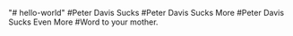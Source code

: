"# hello-world" 
#Peter Davis Sucks
#Peter Davis Sucks More
#Peter Davis Sucks Even More
#Word to your mother.
